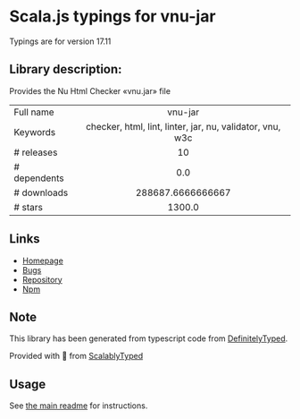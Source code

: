 
# Scala.js typings for vnu-jar

Typings are for version 17.11

## Library description:
Provides the Nu Html Checker «vnu.jar» file

|                    |                 |
| ------------------ | :-------------: |
| Full name          | vnu-jar |
| Keywords           | checker, html, lint, linter, jar, nu, validator, vnu, w3c |
| # releases         | 10 |
| # dependents       | 0.0 |
| # downloads        | 288687.6666666667 |
| # stars            | 1300.0 |

## Links
- [Homepage](https://github.com/validator/validator#readme)
- [Bugs](https://github.com/validator/validator/issues)
- [Repository](https://github.com/validator/validator)
- [Npm](https://www.npmjs.com/package/vnu-jar)
    


## Note
This library has been generated from typescript code from [DefinitelyTyped](https://definitelytyped.org).

Provided with :purple_heart: from [ScalablyTyped](https://github.com/oyvindberg/ScalablyTyped)

## Usage
See [the main readme](../../readme.md) for instructions.


